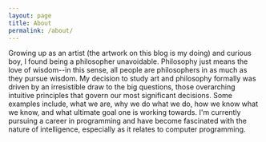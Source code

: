 ```yaml
---
layout: page
title: About
permalink: /about/
---
```


Growing up as an artist (the artwork on this blog is my doing) and curious boy,
I found being a philosopher unavoidable. Philosophy just means the love of wisdom--in this sense,
all people are philosophers in as much as they pursue wisdom. My decision to study art
and philosophy formally was driven by an irresistible draw to the big questions, those overarching intuitive principles
that govern our most significant decisions. Some examples include, what we are, why we do what we do, how we know what we know, and what ultimate goal one is working towards. I'm currently pursuing a career in programming and have become fascinated with the nature of intelligence, especially as it relates to computer programming.

<!-- This is the base Jekyll theme. You can find out more info about customizing your Jekyll theme, as well as basic Jekyll usage documentation at [jekyllrb.com](http://jekyllrb.com/)

You can find the source code for the Jekyll new theme at:
{% include icon-github.html username="jglovier" %} /
[jekyll-new](https://github.com/jglovier/jekyll-new)

You can find the source code for Jekyll at
{% include icon-github.html username="jekyll" %} /
[jekyll](https://github.com/jekyll/jekyll) -->
